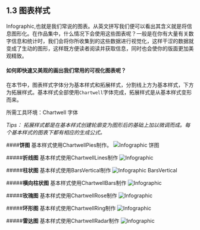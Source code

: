 ## 1.3 图表样式 ##

Infographic,也就是我们常说的图表。从英文拼写我们便可以看出其含义就是将信息图形化。在作品集中，什么情况下会使用这些图表呢？一般是在你有大量有关数字信息和统计时，我们会将你所收集到的这些数据进行视觉化，这样干涩的数据就变成了生动的图形，这样既方便读者阅读并获取信息，同时也会使你的版面更加美观精致。

#### 如何即快速又美观的画出我们常用的可视化图表呢？

在本节中，图表样式字体分为基本样式和拓展样式，分割线上方为基本样式，下方为拓展样式。基本样式全部使用`Chartwell`字体完成，拓展样式是从基本样式变形而来。

所需工具环境：Chartwell 字体



*Tips： 拓展样式都是在基本样式创建轮廓变为图形后的基础上加以微调而成。每个基本样式的图表下都有相应的生成公式。*


####**饼图**
基本样式使用ChartwellPies制作。
![Infographic 饼图](http://kitpic.makebi.net/2021/lk_15.jpg)

#####**折线图**
基本样式使用ChartwellLines制作
![Infographic](http://kitpic.makebi.net/2021/lk_16.jpg)

#####**柱状图**
基本样式使用BarsVertical制作
![Infographic BarsVertical ](http://kitpic.makebi.net/2021/lk_17.jpg)

#####**横向柱状图**
基本样式使用ChartwellBars制作
![Infographic](http://kitpic.makebi.net/2021/lk_18.jpg)

#####**玫瑰图**
基本样式使用ChartwellRose制作
![Infographic](http://kitpic.makebi.net/2021/lk_19.jpg)

#####**环形图**
基本样式使用ChartwellRing制作
![Infographic](http://kitpic.makebi.net/2021/lk_20.jpg)

#####**雷达图**
基本样式使用ChartwellRadar制作
![Infographic](http://kitpic.makebi.net/2021/lk_21.jpg)
